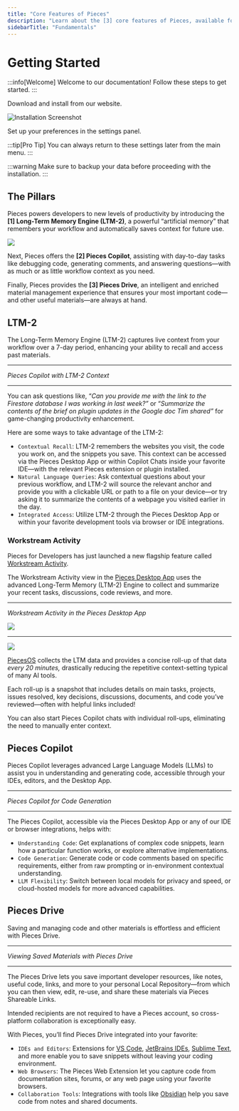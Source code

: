 ```yaml
---
title: "Core Features of Pieces"
description: "Learn about the [3] core features of Pieces, available for use within the Pieces for Developers Desktop App and any supported browser or IDE integration."
sidebarTitle: "Fundamentals"
---
```


# Getting Started

:::info[Welcome]
Welcome to our documentation! Follow these steps to get started.
:::

<Steps>
<Step number="1" title="Install the Application">
Download and install from our website.

![Installation Screenshot](https://storage.googleapis.com/hashnode_product_documentation_assets/meet_pieces_assets/meet_pieces/fundamentals/ltm-2-header.png)
</Step>

<Step number="2" title="Configure Settings">
Set up your preferences in the settings panel.
</Step>
</Steps>

:::tip[Pro Tip]
You can always return to these settings later from the main menu.
:::

:::warning
Make sure to backup your data before proceeding with the installation.
:::

## The Pillars

Pieces powers developers to new levels of productivity by introducing the **[1] Long-Term Memory Engine (LTM-2)**, a powerful “artificial memory” that remembers your workflow and automatically saves context for future use.

![](https://storage.googleapis.com/hashnode_product_documentation_assets/meet_pieces_assets/meet_pieces/fundamentals/ltm-2-header.png)

Next, Pieces offers the **[2] Pieces Copilot**, assisting with day-to-day tasks like debugging code, generating comments, and answering questions—with as much or as little workflow context as you need.

Finally, Pieces provides the **[3] Pieces Drive**, an intelligent and enriched material management experience that ensures your most important code—and other useful materials—are always at hand.
  
  ## LTM-2

The Long-Term Memory Engine (LTM-2) captures live context from your workflow over a 7-day period, enhancing your ability to recall and access past materials.

---

_Pieces Copilot with LTM-2 Context_

---

You can ask questions like, “_Can you provide me with the link to the Firestore database I was working in last week?”_ or “_Summarize the contents of the brief on plugin updates in the Google doc Tim shared”_ for game-changing productivity enhancement.

Here are some ways to take advantage of the LTM-2:

- `Contextual Recall`: LTM-2 remembers the websites you visit, the code you work on, and the snippets you save. This context can be accessed via the Pieces Desktop App or within Copilot Chats inside your favorite IDE—with the relevant Pieces extension or plugin installed.
- `Natural Language Queries`: Ask contextual questions about your previous workflow, and LTM-2 will source the relevant anchor and provide you with a clickable URL or path to a file on your device—or try asking it to summarize the contents of a webpage you visited earlier in the day.
- `Integrated Access`: Utilize LTM-2 through the Pieces Desktop App or within your favorite development tools via browser or IDE integrations.

### Workstream Activity

Pieces for Developers has just launched a new flagship feature called [Workstream Activity](https://docs.pieces.app/products/desktop/workstream-activity).

The Workstream Activity view in the [Pieces Desktop App](https://docs.pieces.app/products/desktop) uses the advanced Long-Term Memory (LTM-2) Engine to collect and summarize your recent tasks, discussions, code reviews, and more.

---

_Workstream Activity in the Pieces Desktop App_

![](https://storage.googleapis.com/hashnode_product_documentation_assets/desktop_app_assets/workstream_activity/new_workstream_activity_media/ltm_rollup_demo_screenshot.png)

---

![](https://cdn.hashnode.com/res/hashnode/image/upload/v1734014941536/9c298363-d6b4-4e4a-9965-72db0fa59bc6.png?auto=compress,format&format=webp&q=75)
  
[PiecesOS](https://docs.pieces.app/products/core-dependencies/pieces-os) collects the LTM data and provides a concise roll-up of that data _every 20 minutes,_ drastically reducing the repetitive context-setting typical of many AI tools.

Each roll-up is a snapshot that includes details on main tasks, projects, issues resolved, key decisions, discussions, documents, and code you’ve reviewed—often with helpful links included\!

You can also start Pieces Copilot chats with individual roll-ups, eliminating the need to manually enter context.

## Pieces Copilot

Pieces Copilot leverages advanced Large Language Models (LLMs) to assist you in understanding and generating code, accessible through your IDEs, editors, and the Desktop App.

---

_Pieces Copilot for Code Generation_

---

The Pieces Copilot, accessible via the Pieces Desktop App or any of our IDE or browser integrations, helps with:

- `Understanding Code`: Get explanations of complex code snippets, learn how a particular function works, or explore alternative implementations.
- `Code Generation`: Generate code or code comments based on specific requirements, either from raw prompting or in-environment contextual understanding.
- `LLM Flexibility`: Switch between local models for privacy and speed, or cloud-hosted models for more advanced capabilities.

## Pieces Drive

Saving and managing code and other materials is effortless and efficient with Pieces Drive.

---

_Viewing Saved Materials with Pieces Drive_

---

The Pieces Drive lets you save important developer resources, like notes, useful code, links, and more to your personal Local Repository—from which you can then view, edit, re-use, and share these materials via Pieces Shareable Links.

Intended recipients are not required to have a Pieces account, so cross-platform collaboration is exceptionally easy.

With Pieces, you’ll find Pieces Drive integrated into your favorite:

- `IDEs and Editors`: Extensions for [VS Code](https://docs.pieces.app/products/extensions-plugins/visual-studio-code), [JetBrains IDEs](https://docs.pieces.app/products/extensions-plugins/jetbrains), [Sublime Text](https://docs.pieces.app/products/extensions-plugins/sublime), and more enable you to save snippets without leaving your coding environment.
- `Web Browsers`: The Pieces Web Extension let you capture code from documentation sites, forums, or any web page using your favorite browsers.
- `Collaboration Tools`: Integrations with tools like [Obsidian](https://docs.pieces.app/products/obsidian) help you save code from notes and shared documents.